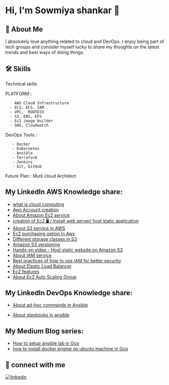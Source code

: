 # Hi, I'm Sowmiya shankar 👋


## 🚀 About Me
 I absolutely love anything related to cloud and DevOps. I enjoy being part of tech groups and consider myself lucky to share my thoughts on the latest trends and best ways of doing things.


## 🛠 Skills
Technical skills

PLATFORM :

        AWS Cloud Infrastructure
      - EC2, ECS, IAM
      - VPC,  ROUTE53  
      - S3, EBS, EFS
      - Ec2 image builder
      - SNS, Cloudwatch 
DevOps Tools :

       - Docker
       - Kubernetes
       - Ansible
       - Terraform
       - Jenkins
       - Git, GitHub 
Future Plan : Mutli cloud Architect
    
       



## My LinkedIn AWS Knowledge share:

 - [what is cloud computing](https://www.linkedin.com/posts/sowmishankar_heyconnections-letsgrowtogether-network-activity-7024222248601325569-1NcT?utm_source=share&utm_medium=member_desktop)
 - [Aws Account creation](https://www.linkedin.com/posts/sowmishankar_awsaccountcreation-activity-7024646766662717440-N4Vt?utm_source=share&utm_medium=member_desktop)
 - [About Amazon Ec2 service](https://www.linkedin.com/posts/sowmishankar_heyconnections-letsgrowtogether-happylearning-activity-7025508641122246656-ucmc?utm_source=share&utm_medium=member_desktop)
 - [creation of Ec2 🖥 / Install web server/ host static application](https://www.linkedin.com/posts/sowmishankar_heyyconnections-letsgrowtogether-happylearning-activity-7026128919770648576-k5VS?utm_source=share&utm_medium=member_desktop)
 - [About S3 service in AWS](https://www.linkedin.com/posts/sowmishankar_heyconnections-letsgrowtogether-happylearning-activity-7027169926230523904-Oaxm?utm_source=share&utm_medium=member_desktop)
 - [Ec2 purchasing option in Aws](https://www.linkedin.com/posts/sowmishankar_heyyconnections-letsgrowtogether-happylearning-activity-7028029021816844288-66V0?utm_source=share&utm_medium=member_desktop)
 - [Different storage classes in S3](https://www.linkedin.com/posts/sowmishankar_heyyconnections-letsgrowtogether-activity-7029439790278209536-nrfR?utm_source=share&utm_medium=member_desktop)
 - [Amazon S3 versioning](https://www.linkedin.com/posts/sowmishankar_heyyconnections-letsgrowtogether-happylearning-activity-7030544246935883776-I4QR?utm_source=share&utm_medium=member_desktop)
 - [Hands-on video - Host static website on Amazon S3](https://www.linkedin.com/posts/sowmishankar_heyyconnections-letsgrowtogether-happylearning-activity-7032246502144020482-YNSK?utm_source=share&utm_medium=member_desktop)
 - [About IAM service](https://www.linkedin.com/posts/sowmishankar_heyyconnections-letsgrowtogether-happylearning-activity-7033118517361082368-b-2A?utm_source=share&utm_medium=member_desktop)
 - [Best practices of how to use IAM for better security](https://www.linkedin.com/posts/sowmishankar_heyyconnections-letsgrowtogether-cloudnloud-activity-7033819353896652800-nCBc?utm_source=share&utm_medium=member_desktop)
 - [About Elastic Load Balancer](https://www.linkedin.com/posts/sowmishankar_heyyconnections-letsgrowtogether-cloudnloud-activity-7036019160434294784-bjNj?utm_source=share&utm_medium=member_desktop)
 - [Ec2 features](https://www.linkedin.com/posts/sowmishankar_heyyconnections-letsgrowtogether-happylearning-activity-7037118748247396355-BHw_?utm_source=share&utm_medium=member_desktop)
 - [About Ec2 Auto Scaling Group](https://www.linkedin.com/posts/sowmishankar_heyyconnections-letsgrowtogether-cloudnloud-activity-7037999582659702785-yMbX?utm_source=share&utm_medium=member_desktop)
 ## My LinkedIn DevOps Knowledge share:
 - [About ad-hoc commands in Ansible](https://www.linkedin.com/posts/sowmishankar_heyyconnections-letsgrowtogether-cloudnloud-activity-7043476196646428672-tW8e?utm_source=share&utm_medium=member_desktop)

 - [About playbooks in ansible](https://www.linkedin.com/posts/sowmishankar_heyyconnections-letsgrowtogether-cloudnloud-activity-7045673967453437953-QvpU?utm_source=share&utm_medium=member_desktop)
 ## My Medium Blog series:
 - [How to setup ansible lab in Gcp](https://www.linkedin.com/posts/sowmishankar_heyyconnections-letsgrowtogether-blog-activity-7041031595448819712-9-vG?utm_source=share&utm_medium=member_desktop)
 - [how to install docker engine on ubuntu machine in Gcp](https://www.linkedin.com/posts/sowmishankar_heyyconnections-letsgrowtogether-blog-activity-7046977512605712384-HCyq?utm_source=share&utm_medium=member_desktop)




## 🔗 connect with me

[![linkedin](https://img.shields.io/badge/linkedin-0A66C2?style=for-the-badge&logo=linkedin&logoColor=white)](www.linkedin.com/in//sowmishankar)
